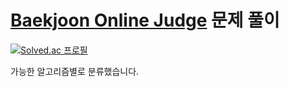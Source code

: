# [Baekjoon Online Judge](https://www.acmicpc.net/) 문제 풀이

[![Solved.ac
프로필](http://mazassumnida.wtf/api/v2/generate_badge?boj=krta2)](https://solved.ac/krta2)

가능한 알고리즘별로 분류했습니다.
